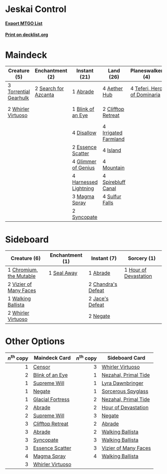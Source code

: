 # Jeskai Control

#### [Export MTGO List](../collection/Jeskai%20Control/Jeskai%20Control.txt)
#### [Print on decklist.org](http://decklist.org/?deckmain=1%09Abrade%0A4%09Aether%20Hub%0A1%09Blink%20of%20an%20Eye%0A2%09Clifftop%20Retreat%0A4%09Disallow%0A2%09Essence%20Scatter%0A4%09Glimmer%20of%20Genius%0A4%09Harnessed%20Lightning%0A1%09Hour%20of%20Devastation%0A4%09Irrigated%20Farmland%0A4%09Island%0A3%09Magma%20Spray%0A4%09Mountain%0A2%09Search%20for%20Azcanta%0A4%09Spirebluff%20Canal%0A4%09Sulfur%20Falls%0A1%09Sweltering%20Suns%0A2%09Syncopate%0A4%09Teferi,%20Hero%20of%20Dominaria%0A3%09Torrential%20Gearhulk%0A2%09Whirler%20Virtuoso&deckside=1%09Abrade%0A2%09Chandra's%20Defeat%0A1%09Chromium,%20the%20Mutable%0A1%09Hour%20of%20Devastation%0A2%09Jace's%20Defeat%0A2%09Negate%0A1%09Seal%20Away%0A2%09Vizier%20of%20Many%20Faces%0A1%09Walking%20Ballista%0A2%09Whirler%20Virtuoso)
# Maindeck

|                                          Creature (5)                                          |                                        Enchantment (2)                                        |                                          Instant (21)                                          |                                           Land (26)                                           |                                           Planeswalker (4)                                           |                                          Sorcery (2)                                           |
|------------------------------------------------------------------------------------------------|-----------------------------------------------------------------------------------------------|------------------------------------------------------------------------------------------------|-----------------------------------------------------------------------------------------------|------------------------------------------------------------------------------------------------------|------------------------------------------------------------------------------------------------|
|3 [Torrential Gearhulk](http://gatherer.wizards.com/Pages/Card/Details.aspx?multiverseid=420589)|2 [Search for Azcanta](http://gatherer.wizards.com/Pages/Card/Details.aspx?multiverseid=435226)|1 [Abrade](http://gatherer.wizards.com/Pages/Card/Details.aspx?multiverseid=430772)             |4 [Aether Hub](http://gatherer.wizards.com/Pages/Card/Details.aspx?multiverseid=417815)        |4 [Teferi, Hero of Dominaria](http://gatherer.wizards.com/Pages/Card/Details.aspx?multiverseid=443095)|1 [Hour of Devastation](http://gatherer.wizards.com/Pages/Card/Details.aspx?multiverseid=430786)|
|2 [Whirler Virtuoso](http://gatherer.wizards.com/Pages/Card/Details.aspx?multiverseid=417763)   |                                                                                               |1 [Blink of an Eye](http://gatherer.wizards.com/Pages/Card/Details.aspx?multiverseid=442934)    |2 [Clifftop Retreat](http://gatherer.wizards.com/Pages/Card/Details.aspx?multiverseid=241980)  |                                                                                                      |1 [Sweltering Suns](http://gatherer.wizards.com/Pages/Card/Details.aspx?multiverseid=426851)    |
|                                                                                                |                                                                                               |4 [Disallow](http://gatherer.wizards.com/Pages/Card/Details.aspx?multiverseid=423698)           |4 [Irrigated Farmland](http://gatherer.wizards.com/Pages/Card/Details.aspx?multiverseid=426947)|                                                                                                      |                                                                                                |
|                                                                                                |                                                                                               |2 [Essence Scatter](http://gatherer.wizards.com/Pages/Card/Details.aspx?multiverseid=438446)    |4 [Island](http://gatherer.wizards.com/Pages/Card/Details.aspx?multiverseid=439602)            |                                                                                                      |                                                                                                |
|                                                                                                |                                                                                               |4 [Glimmer of Genius](http://gatherer.wizards.com/Pages/Card/Details.aspx?multiverseid=417622)  |4 [Mountain](http://gatherer.wizards.com/Pages/Card/Details.aspx?multiverseid=439604)          |                                                                                                      |                                                                                                |
|                                                                                                |                                                                                               |4 [Harnessed Lightning](http://gatherer.wizards.com/Pages/Card/Details.aspx?multiverseid=417690)|4 [Spirebluff Canal](http://gatherer.wizards.com/Pages/Card/Details.aspx?multiverseid=417822)  |                                                                                                      |                                                                                                |
|                                                                                                |                                                                                               |3 [Magma Spray](http://gatherer.wizards.com/Pages/Card/Details.aspx?multiverseid=338470)        |4 [Sulfur Falls](http://gatherer.wizards.com/Pages/Card/Details.aspx?multiverseid=241987)      |                                                                                                      |                                                                                                |
|                                                                                                |                                                                                               |2 [Syncopate](http://gatherer.wizards.com/Pages/Card/Details.aspx?multiverseid=270369)          |                                                                                               |                                                                                                      |                                                                                                |


# Sideboard

|                                           Creature (6)                                           |                                   Enchantment (1)                                    |                                         Instant (7)                                         |                                          Sorcery (1)                                           |
|--------------------------------------------------------------------------------------------------|--------------------------------------------------------------------------------------|---------------------------------------------------------------------------------------------|------------------------------------------------------------------------------------------------|
|1 [Chromium, the Mutable](http://gatherer.wizards.com/Pages/Card/Details.aspx?multiverseid=447350)|1 [Seal Away](http://gatherer.wizards.com/Pages/Card/Details.aspx?multiverseid=442919)|1 [Abrade](http://gatherer.wizards.com/Pages/Card/Details.aspx?multiverseid=430772)          |1 [Hour of Devastation](http://gatherer.wizards.com/Pages/Card/Details.aspx?multiverseid=430786)|
|2 [Vizier of Many Faces](http://gatherer.wizards.com/Pages/Card/Details.aspx?multiverseid=426776) |                                                                                      |2 [Chandra's Defeat](http://gatherer.wizards.com/Pages/Card/Details.aspx?multiverseid=430775)|                                                                                                |
|1 [Walking Ballista](http://gatherer.wizards.com/Pages/Card/Details.aspx?multiverseid=423848)     |                                                                                      |2 [Jace's Defeat](http://gatherer.wizards.com/Pages/Card/Details.aspx?multiverseid=430727)   |                                                                                                |
|2 [Whirler Virtuoso](http://gatherer.wizards.com/Pages/Card/Details.aspx?multiverseid=417763)     |                                                                                      |2 [Negate](http://gatherer.wizards.com/Pages/Card/Details.aspx?multiverseid=447135)          |                                                                                                |


# Other Options

|*n*<sup>th</sup> copy|                                       Maindeck Card                                       |*n*<sup>th</sup> copy|                                        Sideboard Card                                         |
|--------------------:|-------------------------------------------------------------------------------------------|--------------------:|-----------------------------------------------------------------------------------------------|
|                    1|[Censor](http://gatherer.wizards.com/Pages/Card/Details.aspx?multiverseid=426748)          |                    3|[Whirler Virtuoso](http://gatherer.wizards.com/Pages/Card/Details.aspx?multiverseid=417763)    |
|                    2|[Blink of an Eye](http://gatherer.wizards.com/Pages/Card/Details.aspx?multiverseid=442934) |                    1|[Nezahal, Primal Tide](http://gatherer.wizards.com/Pages/Card/Details.aspx?multiverseid=439702)|
|                    1|[Supreme Will](http://gatherer.wizards.com/Pages/Card/Details.aspx?multiverseid=430738)    |                    1|[Lyra Dawnbringer](http://gatherer.wizards.com/Pages/Card/Details.aspx?multiverseid=442914)    |
|                    1|[Negate](http://gatherer.wizards.com/Pages/Card/Details.aspx?multiverseid=447135)          |                    1|[Sorcerous Spyglass](http://gatherer.wizards.com/Pages/Card/Details.aspx?multiverseid=435407)  |
|                    1|[Glacial Fortress](http://gatherer.wizards.com/Pages/Card/Details.aspx?multiverseid=435416)|                    2|[Nezahal, Primal Tide](http://gatherer.wizards.com/Pages/Card/Details.aspx?multiverseid=439702)|
|                    2|[Abrade](http://gatherer.wizards.com/Pages/Card/Details.aspx?multiverseid=430772)          |                    2|[Hour of Devastation](http://gatherer.wizards.com/Pages/Card/Details.aspx?multiverseid=430786) |
|                    2|[Supreme Will](http://gatherer.wizards.com/Pages/Card/Details.aspx?multiverseid=430738)    |                    3|[Negate](http://gatherer.wizards.com/Pages/Card/Details.aspx?multiverseid=447135)              |
|                    3|[Clifftop Retreat](http://gatherer.wizards.com/Pages/Card/Details.aspx?multiverseid=241980)|                    2|[Abrade](http://gatherer.wizards.com/Pages/Card/Details.aspx?multiverseid=430772)              |
|                    3|[Abrade](http://gatherer.wizards.com/Pages/Card/Details.aspx?multiverseid=430772)          |                    2|[Walking Ballista](http://gatherer.wizards.com/Pages/Card/Details.aspx?multiverseid=423848)    |
|                    3|[Syncopate](http://gatherer.wizards.com/Pages/Card/Details.aspx?multiverseid=270369)       |                    3|[Walking Ballista](http://gatherer.wizards.com/Pages/Card/Details.aspx?multiverseid=423848)    |
|                    3|[Essence Scatter](http://gatherer.wizards.com/Pages/Card/Details.aspx?multiverseid=438446) |                    3|[Vizier of Many Faces](http://gatherer.wizards.com/Pages/Card/Details.aspx?multiverseid=426776)|
|                    4|[Magma Spray](http://gatherer.wizards.com/Pages/Card/Details.aspx?multiverseid=338470)     |                    4|[Walking Ballista](http://gatherer.wizards.com/Pages/Card/Details.aspx?multiverseid=423848)    |
|                    3|[Whirler Virtuoso](http://gatherer.wizards.com/Pages/Card/Details.aspx?multiverseid=417763)|                     |                                                                                               |

